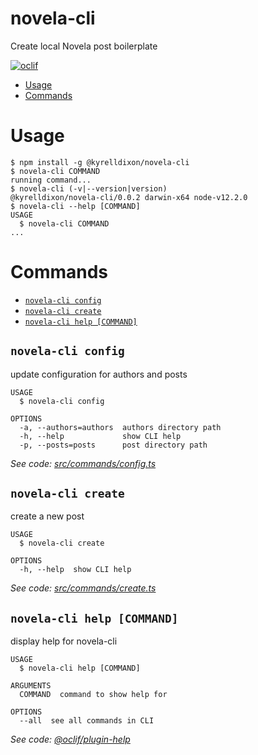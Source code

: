 novela-cli
======================

Create local Novela post boilerplate

[![oclif](https://img.shields.io/badge/cli-oclif-brightgreen.svg)](https://oclif.io)
<!-- [![Version](https://img.shields.io/npm/v/novela-cli.svg)](https://npmjs.org/package/novela-cli)
[![Downloads/week](https://img.shields.io/npm/dw/novela-cli.svg)](https://npmjs.org/package/novela-cli)
[![License](https://img.shields.io/npm/l/novela-cli.svg)](https://github.com/kyrelldixon/novela-cli/blob/master/package.json) -->

<!-- toc -->
* [Usage](#usage)
* [Commands](#commands)
<!-- tocstop -->
# Usage
<!-- usage -->
```sh-session
$ npm install -g @kyrelldixon/novela-cli
$ novela-cli COMMAND
running command...
$ novela-cli (-v|--version|version)
@kyrelldixon/novela-cli/0.0.2 darwin-x64 node-v12.2.0
$ novela-cli --help [COMMAND]
USAGE
  $ novela-cli COMMAND
...
```
<!-- usagestop -->
# Commands
<!-- commands -->
* [`novela-cli config`](#novela-cli-config)
* [`novela-cli create`](#novela-cli-create)
* [`novela-cli help [COMMAND]`](#novela-cli-help-command)

## `novela-cli config`

update configuration for authors and posts

```
USAGE
  $ novela-cli config

OPTIONS
  -a, --authors=authors  authors directory path
  -h, --help             show CLI help
  -p, --posts=posts      post directory path
```

_See code: [src/commands/config.ts](https://github.com/kyrelldixon/novela-cli/blob/v0.0.2/src/commands/config.ts)_

## `novela-cli create`

create a new post

```
USAGE
  $ novela-cli create

OPTIONS
  -h, --help  show CLI help
```

_See code: [src/commands/create.ts](https://github.com/kyrelldixon/novela-cli/blob/v0.0.2/src/commands/create.ts)_

## `novela-cli help [COMMAND]`

display help for novela-cli

```
USAGE
  $ novela-cli help [COMMAND]

ARGUMENTS
  COMMAND  command to show help for

OPTIONS
  --all  see all commands in CLI
```

_See code: [@oclif/plugin-help](https://github.com/oclif/plugin-help/blob/v2.2.3/src/commands/help.ts)_
<!-- commandsstop -->
